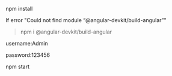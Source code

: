 npm install

If error "Could not find module “@angular-devkit/build-angular”"
>npm i @angular-devkit/build-angular

username:Admin

password:123456

npm start

